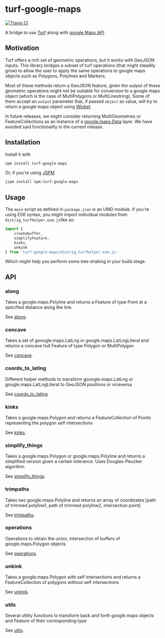 # turf-google-maps

[![Travis CI](https://travis-ci.org/InstaGIS/turfhelper-lib-js.svg?branch=master)](https://travis-ci.org/InstaGIS/turfhelper-lib-js)

A bridge to use [Turf](http://turfjs.org) along with [google Maps API](https://developers.google.com/maps/documentation/javascript/reference/).

## Motivation

Turf offers a rich set of geometric operations, but it works with GeoJSON inputs. This library bridges a subset of turf operations (that might steadily grow)
to allow the user to apply the same operations to google maps objects such as Polygons, Polylines and Markers.

Most of these methods return a GeoJSON feature, given the output of these geometric operations might not be suitable for conversion to a google maps object (which is the case of MultiPolygons or MultiLinestring). Some of them accept an `output` parameter that, if passed `object` as value, will try to return 
a google maps object using [Wicket](https://www.npmjs.com/package/wicket). 

In future releases, we might consider returning MultiGeometries or FeatureCollections as an instance of a [google.maps.Data](https://developers.google.com/maps/documentation/javascript/reference/#data) layer. We have avoided said functionality in the current release.



## Installation

Install it with

```sh
npm install turf-google-maps
```

Or, if you're using [JSPM](https://www.npmjs.com/package/jspm)

```sh
jspm install npm:turf-google-maps
```

## Usage

The `main` script as defined in `package.json` is an UMD module. If you're using ES6 syntax, you might import individual 
modules from `dist/ig_turfhelper.esm.js`like so:

```js
import {
	createbuffer,
	simplifyFeature,
	kinks,
	unkink
} from 'turf-google-maps/dist/ig_turfhelper.esm.js'
``` 

Which might help you perform some tree shaking in your build stage.

## API


### along

Takes a google.maps.Polyline and returns a Feature of type Point at a specified distance along the line.

See [along](docs/along.md).

### concave

Takes a set of gooogle.maps.LatLng or google.maps.LatLngLiteral and returns a concave hull Feature of type Polygon or MultiPolygon

See [concave](docs/concave.md).

### coords_to_latlng

Different helper methods to transform gooogle.maps.LatLng or google.maps.LatLngLiteral to GeoJSON positions or viceversa

See [coords_to_latlng](docs/coords_to_latlng.md).

### kinks

Takes a google.maps.Polygon and returns a FeatureCollection of Points representing the polygon self intersections

See [kinks](docs/kinks.md).

### simplify_things

Takes a google.maps.Polygon or google.maps.Polyline and returns a simplified version given a certain tolerance. Uses Douglas-Peucker algorithm

See [simplify_things](docs/simplify_things.md).

### trimpaths

Takes two google.maps.Polyline and returns an array of coordinates [path of trimmed polyline1, path of trimmed polyline2, intersection point]

See [trimpaths](docs/trimpaths.md).

### operations

Operations to obtain the union, intersection of buffers of google.maps.Polygon objects

See [operations](docs/operations.md).

### unkink

Takes a google.maps.Polygon with self intersections and returns a FeatureCollection of polygons without self intersections

See [unkink](docs/unkink.md).

### utils

Several utility functions to transform back and forth google.maps objects and Feature of their corresponding type

See [utils](docs/utils.md).
